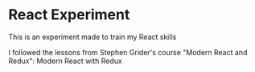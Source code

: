 # React Experiment #

This is an experiment made to train my React skills

I followed the lessons from Stephen Grider's course "Modern React and Redux": Modern React with Redux